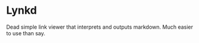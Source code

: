 # Lynkd

Dead simple link viewer that interprets and outputs markdown. Much easier to use than say.

